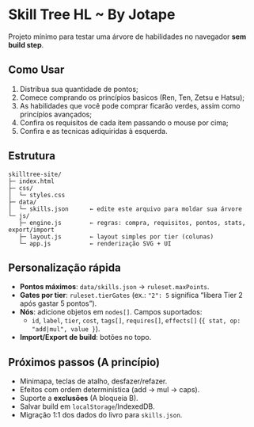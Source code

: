 # Skill Tree HL ~ By Jotape
Projeto mínimo para testar uma árvore de habilidades no navegador **sem build step**.

## Como Usar
1. Distribua sua quantidade de pontos;
2. Comece comprando os princípios basicos (Ren, Ten, Zetsu e Hatsu);
3. As habilidades que você pode comprar ficarão verdes, assim como princípíos avançados;
4. Confira os requisitos de cada item passando o mouse por cima;
5. Confira e as tecnicas adiquiridas à esquerda.

## Estrutura
```
skilltree-site/
├─ index.html
├─ css/
│  └─ styles.css
├─ data/
│  └─ skills.json      ← edite este arquivo para moldar sua árvore
└─ js/
   ├─ engine.js        ← regras: compra, requisitos, pontos, stats, export/import
   ├─ layout.js        ← layout simples por tier (colunas)
   └─ app.js           ← renderização SVG + UI
```

## Personalização rápida
- **Pontos máximos**: `data/skills.json` → `ruleset.maxPoints`.
- **Gates por tier**: `ruleset.tierGates` (ex.: `"2": 5` significa “libera Tier 2 após gastar 5 pontos”).
- **Nós**: adicione objetos em `nodes[]`. Campos suportados:
  - `id`, `label`, `tier`, `cost`, `tags[]`, `requires[]`, `effects[]` (`{ stat, op: "add|mul", value }`).
- **Import/Export de build**: botões no topo.

## Próximos passos (A princípio)
- Minimapa, teclas de atalho, desfazer/refazer.
- Efeitos com ordem determinística (add → mul → caps).
- Suporte a **exclusões** (A bloqueia B).
- Salvar build em `localStorage`/IndexedDB.
- Migração 1:1 dos dados do livro para `skills.json`.
